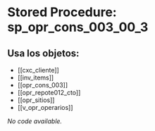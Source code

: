 # Stored Procedure: sp_opr_cons_003_00_3

## Usa los objetos:
- [[cxc_cliente]]
- [[inv_items]]
- [[opr_cons_003]]
- [[opr_repote012_cto]]
- [[opr_sitios]]
- [[v_opr_operarios]]

*No code available.*
